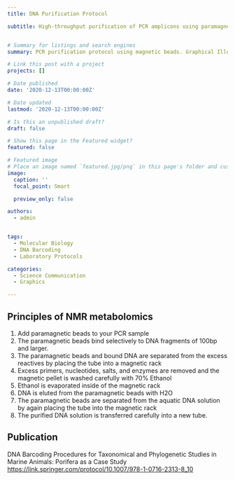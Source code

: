 ```yaml
---
title: DNA Purification Protocol

subtitle: High-throughput purification of PCR amplicons using paramagnetic beads


# Summary for listings and search engines
summary: PCR purification protocol using magnetic beads. Graphical Illustration by Jana Efremova using Biorender and Illustrator, Published in a Book chapter.

# Link this post with a project
projects: []

# Date published
date: '2020-12-13T00:00:00Z'

# Date updated
lastmod: '2020-12-13T00:00:00Z'

# Is this an unpublished draft?
draft: false

# Show this page in the Featured widget?
featured: false

# Featured image
# Place an image named `featured.jpg/png` in this page's folder and customize its options here.
image:
  caption: ''
  focal_point: Smart

  preview_only: false

authors:
  - admin


tags:
  - Molecular Biology
  - DNA Barcoding
  - Laboratory Protocols

categories:
  - Science Communication
  - Graphics

---
```


## Principles of NMR metabolomics 

1) Add paramagnetic beads to your PCR sample
2) The paramagnetic beads bind selectively to DNA fragments of 100bp and larger. 
3) The paramagnetic beads and bound DNA are separated from the excess reactives by placing the tube into a magnetic rack
4) Excess primers, nucleotides, salts, and enzymes are removed and the magnetic pellet is washed carefully with 70% Ethanol
5) Ethanol is evaporated inside of the magnetic rack
6) DNA is eluted from the paramagnetic beads with H2O
7) The paramagnetic beads are separated from the aquatic DNA solution by again placing the tube into the magnetic rack
8) The purified DNA solution is transferred carefully into a new tube.

## Publication
DNA Barcoding Procedures for Taxonomical and Phylogenetic Studies in Marine Animals: Porifera as a Case Study
https://link.springer.com/protocol/10.1007/978-1-0716-2313-8_10
